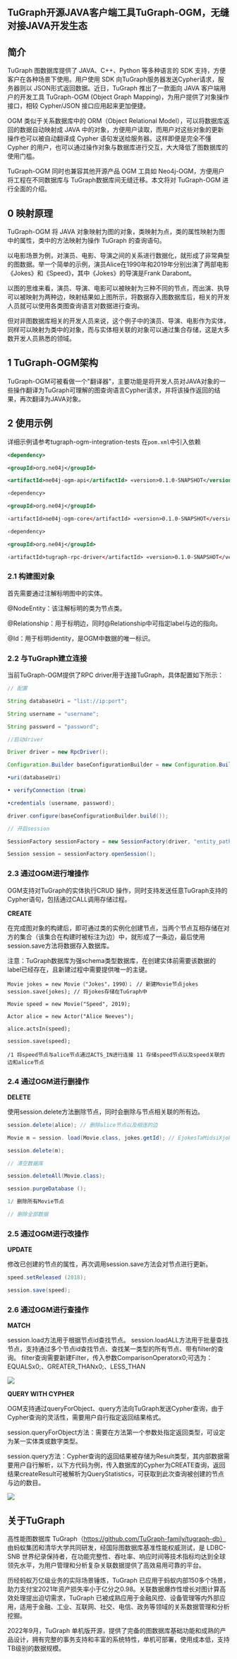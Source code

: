 ## TuGraph开源JAVA客户端工具TuGraph-OGM，无缝对接JAVA开发生态

## 简介

TuGraph 图数据库提供了 JAVA、C++、Python 等多种语言的 SDK 支持，方便客户在各种场景下使用。用户使用 SDK 向TuGraph服务器发送Cypher请求，服务器则以 JSON形式返回数据。近日，TuGraph 推出了一款面向 JAVA 客户端用户的开发工具 TuGraph-OGM (Object Graph Mapping)，为用户提供了对象操作接口，相较 Cypher/JSON 接口应用起来更加便捷。

OGM 类似于关系数据库中的 ORM（Object Relational Model），可以将数据库返回的数据自动映射成 JAVA 中的对象，方便用户读取，而用户对这些对象的更新操作也可以被自动翻译成 Cypher 语句发送给服务器。这样即便是完全不懂 Cypher 的用户，也可以通过操作对象与数据库进行交互，大大降低了图数据库的使用门槛。

TuGraph-OGM 同时也兼容其他开源产品 OGM 工具如 Neo4j-OGM，方便用户将工程在不同数据库与 TuGraph数据库间无缝迁移。本文将对 TuGraph-OGM 进行全面的介绍。

## 0 映射原理

TuGraph-OGM 将 JAVA 对象映射为图的对象，类映射为点，类的属性映射为图中的属性，类中的方法映射为操作 TuGraph 的查询语句。



以电影场景为例，对演员、电影、导演之间的关系进行数据化，就形成了非常典型的图数据。举一个简单的示例，演员Alice在1990年和2019年分别出演了两部电影《Jokes》和《Speed》，其中《Jokes》的导演是Frank Darabont。

以图的思维来看，演员、导演、电影可以被映射为三种不同的节点，而出演、执导可以被映射为两种边，映射结果如上图所示，将数据存入图数据库后，相关的开发人员就可以使用各类图查询语言对数据进行查询。

但对非图数据库相关的开发人员来说，这个例子中的演员、导演、电影作为实体，同样可以映射为类中的对象，而与实体相关联的对象可以通过集合存储，这是大多数开发人员熟悉的领域。



## 1 TuGraph-OGM架构

TuGraph-OGM可被看做一个"翻译器"，主要功能是将开发人员对JAVA对象的一些操作翻译为TuGraph可理解的图查询语言Cypher请求，并将该操作返回的结果，再次翻译为JAVA对象。



## 2 使用示例

详细示例请参考tugraph-ogm-integration-tests 在`pom.xml`中引入依赖

```xml
<dependency>

<groupId>org.ne04j</groupId>

<artifactId>ne04j-ogm-api</artifactId> «version>0.1.0-SNAPSHOT</version> </ dependency>

‹dependency>

<groupId>org.ne04j</groupId>

‹artifactId>ne04j-ogm-core</artifactId> «version>0.1.0-SNAPSHOT</version> </ dependency>

‹dependency>

<groupId>org.ne04j</groupId>

‹artifactId>tugraph-rpc-driver</artifactId> «version>0.1.0-SNAPSHOT</version> </ dependency>
```



### **2.1 构建图对象**

首先需要通过注解标明图中的实体。

@NodeEntity：该注解标明的类为节点类。

@Relationship：用于标明边，同时@Relationship中可指定label与边的指向。

@Id：用于标明identity，是OGM中数据的唯一标识。



### **2.2 与TuGraph建立连接**

当前TuGraph-OGM提供了RPC driver用于连接TuGraph，具体配置如下所示：

```java
// 配置

String databaseUri = "list://ip:port";

String username = "username";

String password = "password";

//启动driver

Driver driver = new RpcDriver();

Configuration.Builder baseConfigurationBuilder = new Configuration.Builder()

•uri(databaseUri)

• verifyConnection (true)

•credentials (username, password);

driver.configure(baseConfigurationBuilder.build());

// 开启session

SessionFactory sessionFactory = new SessionFactory(driver, "entity_path");

Session session = sessionFactory.openSession();
```



### **2.3 通过OGM进行增操作**

OGM支持对TuGraph的实体执行CRUD 操作，同时支持发送任意TuGraph支持的Cypher语句，包括通过CALL调用存储过程。

**CREATE**

在完成图对象的构建后，即可通过类的实例化创建节点，当两个节点互相存储在对方的集合（该集合在构建时被标注为边）中，就形成了一条边，最后使用session.save方法将数据存入数据库。

注意：TuGraph数据库为强schema类型数据库，在创建实体前需要该数据的label已经存在，且新建过程中需要提供唯一的主键。

```
Movie jokes = new Movie（"Jokes"，1990）； // 新建Movie节点jokes session.save(jokes); // 将jokes存储在TuGraph中

Movie speed = new Movie("Speed", 2019);

Actor alice = new Actor("Alice Neeves");

alice.actsIn(speed);

session.save(speed);

/1 将speed节点与alice节点通过ACTS_IN进行连接 11 存储speed节点以及speed关联的边和alice节点
```

### **2.4 通过OGM进行删操作**

**DELETE**

使用session.delete方法删除节点，同时会删除与节点相关联的所有边。

```java
session.delete(alice); // 删除alice节点以及相连的边

Movie m = session. load(Movie.class, jokes.getId); // EjokesTaMidsiXjokes# 点

session.delete(m);

// 清空数据库

session.deleteAll(Movie.class);

session.purgeDatabase ();

1/ 删除所有Movie节点

// 删除全部数据
```



### **2.5 通过OGM进行改操作**

**UPDATE**

修改已创建的节点的属性，再次调用session.save方法会对节点进行更新。

```java
speed.setReleased (2018);

session.save(speed);
```



### **2.6 通过OGM进行查操作**

**MATCH**

session.load方法用于根据节点id查找节点。 session.loadALL方法用于批量查找节点，支持通过多个节点id查找节点、查找某一类型的所有节点、带有filter的查询。 filter查询需要新建Filter，传入参数ComparisonOperatorx0;可选为：EQUALSx0;、GREATER\_THANx0;、LESS\_THAN

![](https://mdn.alipayobjects.com/huamei_qcdryc/afts/img/A*J3Z1TrA0BncAAAAAAAAAAAAADgOBAQ/original)

**QUERY WITH CYPHER**

OGM支持通过queryForObject、query方法向TuGraph发送Cypher查询，由于Cypher查询的灵活性，需要用户自行指定返回结果格式。

session.queryForObject方法：需要在方法第一个参数处指定返回类型，可设定为某一实体类或数字类型。

session.query方法：Cypher查询的返回结果被存储为Result类型，其内部数据需要用户自行解析，以下方代码为例，传入数据库的Cypher为CREATE查询，返回结果createResult可被解析为QueryStatistics，可获取到此次查询被创建的节点与边的数目。

![](https://mdn.alipayobjects.com/huamei_qcdryc/afts/img/A*lkxXS660eEgAAAAAAAAAAAAADgOBAQ/original)

## 关于TuGraph

高性能图数据库 TuGraph（https://github.com/TuGraph-family/tugraph-db） 由蚂蚁集团和清华大学共同研发，经国际图数据库基准性能权威测试，是 LDBC-SNB 世界纪录保持者，在功能完整性、吞吐率、响应时间等技术指标均达到全球领先水平，为用户管理和分析复杂关联数据提供了高效易用可靠的平台。

历经蚂蚁万亿级业务的实际场景锤炼，TuGraph 已应用于蚂蚁内部150多个场景，助力支付宝2021年资产损失率小于亿分之0.98。关联数据爆炸性增长对图计算高效处理提出迫切需求，TuGraph 已被成熟应用于金融风控、设备管理等内外部应用，适用于金融、工业、互联网、社交、电信、政务等领域的关系数据管理和分析挖掘。

2022年9月，TuGraph 单机版开源，提供了完备的图数据库基础功能和成熟的产品设计，拥有完整的事务支持和丰富的系统特性，单机可部署，使用成本低，支持TB级别的数据规模。